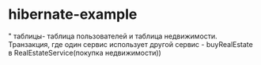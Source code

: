 # hibernate-example

" таблицы- таблица пользователей и таблица недвижимости. Транзакция, где один сервис использует другой сервис - buyRealEstate в RealEstateService(покупка недвижимости))
